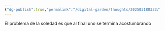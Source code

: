 ```yaml
---
{"dg-publish":true,"permalink":"/digital-garden/thoughts/202503180333/"}
---
```


El problema de la soledad es que al final uno se termina acostumbrando
